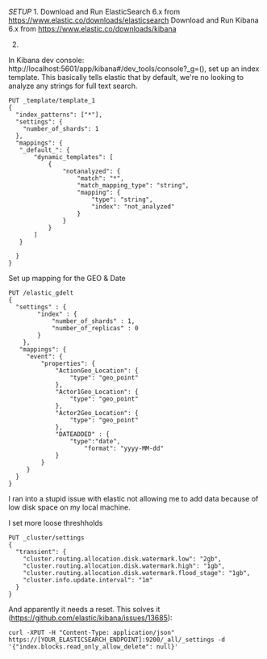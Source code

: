 *SETUP*
1.
Download and Run ElasticSearch 6.x from https://www.elastic.co/downloads/elasticsearch
Download and Run Kibana 6.x from https://www.elastic.co/downloads/kibana

2.
In Kibana dev console: http://localhost:5601/app/kibana#/dev_tools/console?_g=(), set up an index template.
This basically tells elastic that by default, we're no looking to analyze any strings for full text search.

```curl
PUT _template/template_1
{
  "index_patterns": ["*"],
  "settings": {
    "number_of_shards": 1
  },
  "mappings": {
   "_default_": {
       "dynamic_templates": [
           {
               "notanalyzed": {
                   "match": "*",
                   "match_mapping_type": "string",
                   "mapping": {
                       "type": "string",
                       "index": "not_analyzed"
                   }
               }
           }
       ]
   }

  }
}
```

Set up mapping for the GEO & Date
```curl
PUT /elastic_gdelt
{
  "settings" : {
        "index" : {
            "number_of_shards" : 1,
            "number_of_replicas" : 0
        }
    },
   "mappings": {
     "event": {
         "properties": {
             "ActionGeo_Location": {
                 "type": "geo_point"
             },
             "Actor1Geo_Location": {
                 "type": "geo_point"
             },
             "Actor2Geo_Location": {
                 "type": "geo_point"
             },
             "DATEADDED" : {
                 "type":"date",
                     "format": "yyyy-MM-dd"
             }
         }
     }
  }
}
```

I ran into a stupid issue with elastic not allowing me to add data because of low disk space on my local machine.

I set more loose threshholds
```curl
PUT _cluster/settings
{
  "transient": {
    "cluster.routing.allocation.disk.watermark.low": "2gb",
    "cluster.routing.allocation.disk.watermark.high": "1gb",
    "cluster.routing.allocation.disk.watermark.flood_stage": "1gb",
    "cluster.info.update.interval": "1m"
  }
}
```

And apparently it needs a reset. This solves it (https://github.com/elastic/kibana/issues/13685):

```curl
curl -XPUT -H "Content-Type: application/json" https://[YOUR_ELASTICSEARCH_ENDPOINT]:9200/_all/_settings -d '{"index.blocks.read_only_allow_delete": null}'
```
